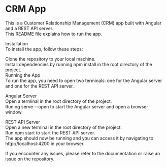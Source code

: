# CRM App
This is a Customer Relationship Management (CRM) app built with Angular and a REST API server.<br>
This README file explains how to run the app.

Installation<br>
To install the app, follow these steps:

Clone the repository to your local machine.<br>
Install dependencies by running npm install in the root directory of the project.<br>
Running the App<br>
To run the app, you need to open two terminals: one for the Angular server and one for the REST API server.

Angular Server<br>
Open a terminal in the root directory of the project.<br>
Run ng serve --open to start the Angular server and open a browser window.<br>

REST API Server<br>
Open a new terminal in the root directory of the project.<br>
Run npm start to start the REST API server.<br>
The app should now be running and you can access it by navigating to http://localhost:4200 in your browser.

If you encounter any issues, please refer to the documentation or raise an issue on the repository.
